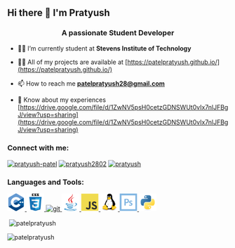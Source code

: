 ## Hi there 👋 I'm Pratyush   
<h3 align="center">A passionate Student Developer</h3>

- 👨‍🎓 I’m currently student at **Stevens Institute of Technology**

- 👨‍💻 All of my projects are available at [https://patelpratyush.github.io/](https://patelpratyush.github.io/)

- 📫 How to reach me **patelpratyush28@gmail.com**

- 📄 Know about my experiences [https://drive.google.com/file/d/1ZwNV5psH0cetzGDNSWUt0vIx7nlJFBgJ/view?usp=sharing](https://drive.google.com/file/d/1ZwNV5psH0cetzGDNSWUt0vIx7nlJFBgJ/view?usp=sharing)

<h3 align="left">Connect with me:</h3>
<p align="left">
<a href="https://linkedin.com/in/pratyush-patel" target="blank"><img align="center" src="https://raw.githubusercontent.com/rahuldkjain/github-profile-readme-generator/master/src/images/icons/Social/linked-in-alt.svg" alt="pratyush-patel" height="30" width="40" /></a>
<a href="https://www.leetcode.com/pratyush2802" target="blank"><img align="center" src="https://raw.githubusercontent.com/rahuldkjain/github-profile-readme-generator/master/src/images/icons/Social/leet-code.svg" alt="pratyush2802" height="30" width="40" /></a>
<a href="https://discord.gg/pratyush" target="blank"><img align="center" src="https://raw.githubusercontent.com/rahuldkjain/github-profile-readme-generator/master/src/images/icons/Social/discord.svg" alt="pratyush" height="30" width="40" /></a>
</p>

<h3 align="left">Languages and Tools:</h3>
<p align="left"> <a href="https://www.w3schools.com/cpp/" target="_blank" rel="noreferrer"> <img src="https://raw.githubusercontent.com/devicons/devicon/master/icons/cplusplus/cplusplus-original.svg" alt="cplusplus" width="40" height="40"/> </a> <a href="https://www.w3schools.com/css/" target="_blank" rel="noreferrer"> <img src="https://raw.githubusercontent.com/devicons/devicon/master/icons/css3/css3-original-wordmark.svg" alt="css3" width="40" height="40"/> </a> <a href="https://git-scm.com/" target="_blank" rel="noreferrer"> <img src="https://www.vectorlogo.zone/logos/git-scm/git-scm-icon.svg" alt="git" width="40" height="40"/> </a> <a href="https://www.java.com" target="_blank" rel="noreferrer"> <img src="https://raw.githubusercontent.com/devicons/devicon/master/icons/java/java-original.svg" alt="java" width="40" height="40"/> </a> <a href="https://developer.mozilla.org/en-US/docs/Web/JavaScript" target="_blank" rel="noreferrer"> <img src="https://raw.githubusercontent.com/devicons/devicon/master/icons/javascript/javascript-original.svg" alt="javascript" width="40" height="40"/> </a> <a href="https://www.linux.org/" target="_blank" rel="noreferrer"> <img src="https://raw.githubusercontent.com/devicons/devicon/master/icons/linux/linux-original.svg" alt="linux" width="40" height="40"/> </a> <a href="https://www.photoshop.com/en" target="_blank" rel="noreferrer"> <img src="https://raw.githubusercontent.com/devicons/devicon/master/icons/photoshop/photoshop-line.svg" alt="photoshop" width="40" height="40"/> </a> <a href="https://www.python.org" target="_blank" rel="noreferrer"> <img src="https://raw.githubusercontent.com/devicons/devicon/master/icons/python/python-original.svg" alt="python" width="40" height="40"/> </a> </p>

<p>&nbsp;<img align="center" src="https://github-readme-stats.vercel.app/api?username=patelpratyush&show_icons=true&locale=en" alt="patelpratyush" /></p>

<p><img align="center" src="https://github-readme-streak-stats.herokuapp.com/?user=patelpratyush&" alt="patelpratyush" /></p>
